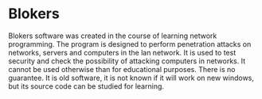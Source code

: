 # Blokers

Blokers software was created in the course of learning network programming. The program is designed 
to perform penetration attacks on networks, servers and computers in the lan network. It is used to 
test security and check the possibility of attacking computers in networks. It cannot be used 
otherwise than for educational purposes. There is no guarantee. It is old software, it is not known 
if it will work on new windows, but its source code can be studied for learning. 






